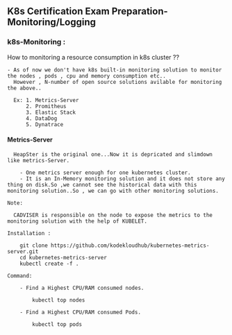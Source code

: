 ## K8s Certification Exam Preparation-Monitoring/Logging

### k8s-Monitoring : 

  How to monitoring a resource consumption in k8s cluster ??
  
    - As of now we don't have k8s built-in monitoring solution to monitor the nodes , pods , cpu and memory consumption etc..
      However , N-number of open source solutions avilable for monitoring the above..
      
      Ex: 1. Metrics-Server 
          2. Promitheus
          3. Elastic Stack
          4. DataDog
          5. Dynatrace

#### Metrics-Server

      HeapSter is the original one...Now it is depricated and slimdown like metrics-Server.
      
        - One metrics server enough for one kubernetes cluster.
        - It is an In-Memory monitoring solution and it does not store any thing on disk.So ,we cannot see the historical data with this monitoring solution..So , we can go with other monitoring solutions.

    Note: 
    
      CADVISER is responsible on the node to expose the metrics to the monitoring solution with the help of KUBELET.
    
    Installation :
    
        git clone https://github.com/kodekloudhub/kubernetes-metrics-server.git
        cd kubernetes-metrics-server
        kubectl create -f .
      
    Command: 
    
        - Find a Highest CPU/RAM consumed nodes.

            kubectl top nodes

        - Find a Highest CPU/RAM consumed Pods.

            kubectl top pods
      
      

